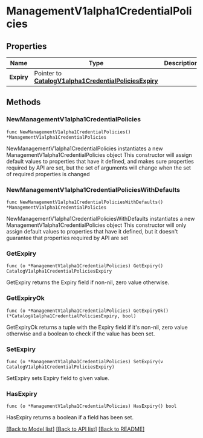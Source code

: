 # ManagementV1alpha1CredentialPolicies

## Properties

Name | Type | Description | Notes
------------ | ------------- | ------------- | -------------
**Expiry** | Pointer to [**CatalogV1alpha1CredentialPoliciesExpiry**](CatalogV1alpha1CredentialPoliciesExpiry.md) |  | [optional] 

## Methods

### NewManagementV1alpha1CredentialPolicies

`func NewManagementV1alpha1CredentialPolicies() *ManagementV1alpha1CredentialPolicies`

NewManagementV1alpha1CredentialPolicies instantiates a new ManagementV1alpha1CredentialPolicies object
This constructor will assign default values to properties that have it defined,
and makes sure properties required by API are set, but the set of arguments
will change when the set of required properties is changed

### NewManagementV1alpha1CredentialPoliciesWithDefaults

`func NewManagementV1alpha1CredentialPoliciesWithDefaults() *ManagementV1alpha1CredentialPolicies`

NewManagementV1alpha1CredentialPoliciesWithDefaults instantiates a new ManagementV1alpha1CredentialPolicies object
This constructor will only assign default values to properties that have it defined,
but it doesn't guarantee that properties required by API are set

### GetExpiry

`func (o *ManagementV1alpha1CredentialPolicies) GetExpiry() CatalogV1alpha1CredentialPoliciesExpiry`

GetExpiry returns the Expiry field if non-nil, zero value otherwise.

### GetExpiryOk

`func (o *ManagementV1alpha1CredentialPolicies) GetExpiryOk() (*CatalogV1alpha1CredentialPoliciesExpiry, bool)`

GetExpiryOk returns a tuple with the Expiry field if it's non-nil, zero value otherwise
and a boolean to check if the value has been set.

### SetExpiry

`func (o *ManagementV1alpha1CredentialPolicies) SetExpiry(v CatalogV1alpha1CredentialPoliciesExpiry)`

SetExpiry sets Expiry field to given value.

### HasExpiry

`func (o *ManagementV1alpha1CredentialPolicies) HasExpiry() bool`

HasExpiry returns a boolean if a field has been set.


[[Back to Model list]](../README.md#documentation-for-models) [[Back to API list]](../README.md#documentation-for-api-endpoints) [[Back to README]](../README.md)


